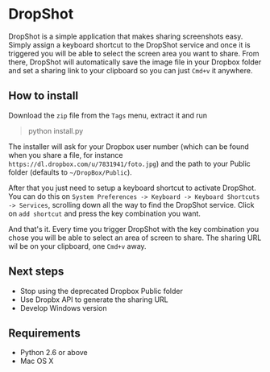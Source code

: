 DropShot
========

DropShot is a simple application that makes sharing screenshots easy. Simply assign a keyboard shortcut to the DropShot service and once it is triggered you will be able to select the screen area you want to share. From there, DropShot will automatically save the image file in your Dropbox folder and set a sharing link to your clipboard so you can just `Cmd+v` it anywhere.

How to install
--------------

Download the `zip` file from the `Tags` menu, extract it and run
> python install.py

The installer will ask for your Dropbox user number (which can be found when you share a file, for instance `https://dl.dropbox.com/u/7831941/foto.jpg`) and the path to your Public folder (defaults to `~/DropBox/Public`).

After that you just need to setup a keyboard shortcut to activate DropShot. You can do this on `System Preferences -> Keyboard -> Keyboard Shortcuts -> Services`, scrolling down all the way to find the DropShot service. Click on `add shortcut` and press the key combination you want.

And that's it. Every time you trigger DropShot with the key combination you chose you will be able to select an area of screen to share. The sharing URL wil be on your clipboard, one `Cmd+v` away.

Next steps
----------
* Stop using the deprecated Dropbox Public folder
* Use Dropbx API to generate the sharing URL
* Develop Windows version

Requirements
------------
* Python 2.6 or above
* Mac OS X
